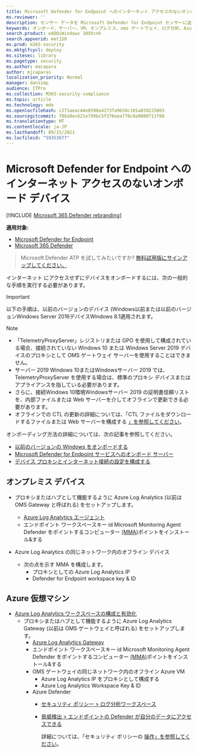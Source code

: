 ```yaml
---
title: Microsoft Defender for Endpoint へのインターネット アクセスのないオンボード デバイス
ms.reviewer: ''
description: センサー データを Microsoft Defender for Endpoint センサーに送信できるよう、インターネット にアクセスしないオンボード デバイス
keywords: オンボード、サーバー、VM、オンプレミス、oms ゲートウェイ、ログ分析、Azure ログ分析、mma
search.product: eADQiWindows 10XVcnh
search.appverid: met150
ms.prod: m365-security
ms.mktglfcycl: deploy
ms.sitesec: library
ms.pagetype: security
ms.author: macapara
author: mjcaparas
localization_priority: Normal
manager: dansimp
audience: ITPro
ms.collection: M365-security-compliance
ms.topic: article
ms.technology: mde
ms.openlocfilehash: c271aeac44e6590a4273fa9650c101a039225003
ms.sourcegitcommit: f88a0ec621e7d9bc5f376eeaf70c8a9800711f88
ms.translationtype: MT
ms.contentlocale: ja-JP
ms.lasthandoff: 09/15/2021
ms.locfileid: "59353677"
---
```

# <a name="onboard-devices-without-internet-access-to-microsoft-defender-for-endpoint"></a>Microsoft Defender for Endpoint へのインターネット アクセスのないオンボード デバイス

[!INCLUDE [Microsoft 365 Defender rebranding](../../includes/microsoft-defender.md)]


**適用対象:**
- [Microsoft Defender for Endpoint](https://go.microsoft.com/fwlink/p/?linkid=2154037)
- [Microsoft 365 Defender](https://go.microsoft.com/fwlink/?linkid=2118804)

> Microsoft Defender ATP を試してみたいですか? [無料試用版にサインアップしてください。](https://signup.microsoft.com/create-account/signup?products=7f379fee-c4f9-4278-b0a1-e4c8c2fcdf7e&ru=https://aka.ms/MDEp2OpenTrial?ocid=docs-wdatp-exposedapis-abovefoldlink)


インターネット にアクセスせずにデバイスをオンボードするには、次の一般的な手順を実行する必要があります。

> [!IMPORTANT] 
> 以下の手順は、以前のバージョンのデバイス (Windows以前または以前のバージョンWindows Server 2016デバイスWindows 8.1適用されます。

> [!NOTE]
> - 「TelemetryProxyServer」レジストリまたは GPO を使用して構成されている場合、接続されていない Windows 10 または Windows Server 2019 デバイスのプロキシとして OMS ゲートウェイ サーバーを使用することはできません。
> - サーバー 2019 Windows 10またはWindowsサーバー 2019 では、TelemetryProxyServer を使用する場合は、標準のプロキシ デバイスまたはアプライアンスを指している必要があります。
> - さらに、接続Windows 10環境Windowsサーバー 2019 の証明書信頼リストを、内部ファイルまたは Web サーバーを介してオフラインで更新できる必要があります。
> - オフラインでの CTL の更新の詳細については、「CTL ファイルをダウンロードするファイルまたは Web サーバーを構成する [」を参照してください](/previous-versions/windows/it-pro/windows-server-2012-r2-and-2012/dn265983(v=ws.11)#configure-a-file-or-web-server-to-download-the-ctl-files)。

オンボーディング方法の詳細については、次の記事を参照してください。
- [以前のバージョンの Windows をオンボードする](/microsoft-365/security/defender-endpoint/onboard-downlevel)
- [Microsoft Defender for Endpoint サービスへのオンボード サーバー](/microsoft-365/security/defender-endpoint/configure-server-endpoints#windows-server-2008-r2-sp1--windows-server-2012-r2-and-windows-server-2016)
- [デバイス プロキシとインターネット接続の設定を構成する](/microsoft-365/security/defender-endpoint/configure-proxy-internet#configure-the-proxy-server-manually-using-a-registry-based-static-proxy)

## <a name="on-premises-devices"></a>オンプレミス デバイス

- プロキシまたはハブとして機能するように Azure Log Analytics (以前は OMS Gateway と呼ばれる) をセットアップします。
  - [Azure Log Analytics エージェント](/azure/azure-monitor/platform/gateway#download-the-log-analytics-gateway)
  - エンドポイント ワークスペースキー id Microsoft Monitoring Agent Defender をポイントするコンピューター [(MMA)](configure-server-endpoints.md#install-and-configure-microsoft-monitoring-agent-mma-to-report-sensor-data-to-microsoft-defender-for-endpoint)ポイントをインストール&する

- Azure Log Analytics の同じネットワーク内のオフライン デバイス
  - 次の点を示す MMA を構成します。
    - プロキシとしての Azure Log Analytics IP
    - Defender for Endpoint workspace key & ID

## <a name="azure-virtual-machines"></a>Azure 仮想マシン

- [Azure Log Analytics ワークスペースの構成と有効化](/azure/azure-monitor/platform/gateway)
  - プロキシまたはハブとして機能するように Azure Log Analytics Gateway (以前は OMS ゲートウェイと呼ばれる) をセットアップします。
    - [Azure Log Analytics Gateway](/azure/azure-monitor/platform/gateway#download-the-log-analytics-gateway)
    - エンドポイント ワークスペースキー id Microsoft Monitoring Agent Defender をポイントするコンピューター [(MMA)](configure-server-endpoints.md#install-and-configure-microsoft-monitoring-agent-mma-to-report-sensor-data-to-microsoft-defender-for-endpoint)ポイントをインストール&する
    - OMS ゲートウェイの同じネットワーク内のオフライン Azure VM
      - Azure Log Analytics IP をプロキシとして構成する
      - Azure Log Analytics Workspace Key & ID
    - Azure Defender
      - [セキュリティ ポリシー \> ログ分析ワークスペース](/azure/security-center/security-center-wdatp#enable-windows-defender-atp-integration)
      - [脅威検出 \> エンドポイントの Defender が自分のデータにアクセスできる](/azure/security-center/security-center-wdatp#enable-windows-defender-atp-integration)

        詳細については、「セキュリティ ポリシーの [操作」を参照してください](/azure/security-center/tutorial-security-policy)。
